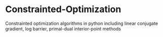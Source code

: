 # Constrainted-Optimization
Constrainted optimization algorithms in python including linear conjugate gradient, log barrier, primal-dual interior-point methods 
